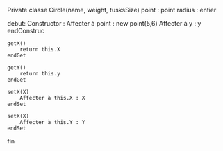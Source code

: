 Private classe Circle(name, weight, tusksSize)
point : point
radius : entier

debut:
    Constructor :
        Affecter à point : new point(5,6)
        Affecter à y : y
    endConstruc

    getX()
        return this.X
    endGet

    getY()
        return this.y
    endGet

    setX(X)
        Affecter à this.X : X
    endSet

    setX(X)
        Affecter à this.Y : Y
    endSet
fin